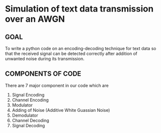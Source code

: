 # Simulation of text data transmission over an AWGN
## GOAL
To write a python code on an encoding-decoding technique for text data so that the received signal can be detected correctly after addition of unwanted noise during its transmission.
## COMPONENTS OF CODE
There are 7 major component in our code which are
1. Signal Encoding 
2. Channel Encoding
3. Modulator
4. Adding of Noise (Additive White Guassian Noise)
5. Demodulator
6. Channel Decoding
7. Signal Decoding


